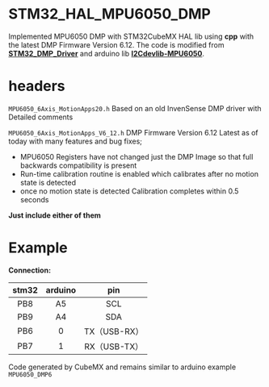 # STM32_HAL_MPU6050_DMP
Implemented MPU6050 DMP with STM32CubeMX HAL lib using **cpp** with the latest DMP Firmware Version 6.12. The code is modified from [**STM32_DMP_Driver**](https://github.com/fMeow/STM32_DMP_Driver/tree/I2Cdev) and arduino lib [**I2Cdevlib-MPU6050**](https://github.com/jrowberg/i2cdevlib).

# headers

`MPU6050_6Axis_MotionApps20.h` Based on an old InvenSense DMP driver with Detailed comments

`MPU6050_6Axis_MotionApps_V6_12.h` DMP Firmware Version 6.12 Latest as of today with many features and bug fixes;

- MPU6050 Registers have not changed just the DMP Image so that full backwards compatibility is present
- Run-time calibration routine is enabled which calibrates after no motion state is detected
- once no motion state is detected Calibration completes within 0.5 seconds

**Just include  either  of them**

# Example

**Connection:**

| stm32 | arduino |     pin      |
| :---: | :-----: | :----------: |
|  PB8  |   A5    |     SCL      |
|  PB9  |   A4    |     SDA      |
|  PB6  |    0    | TX（USB-RX） |
|  PB7  |    1    | RX（USB-TX） |

Code generated by CubeMX and  remains similar to arduino example `MPU6050_DMP6`
